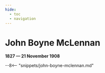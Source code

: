 ```yaml
---
hide:
  - toc
  - navigation 
---
```


# John Boyne McLennan

**1827 — 21 November 1908**

--8<-- "snippets/john-boyne-mclennan.md"
